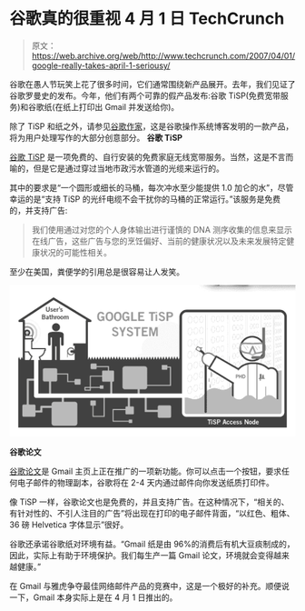 # 谷歌真的很重视 4 月 1 日 TechCrunch

> 原文：<https://web.archive.org/web/http://www.techcrunch.com/2007/04/01/google-really-takes-april-1-seriousy/>

谷歌在愚人节玩笑上花了很多时间，它们通常围绕新产品展开。去年，我们见证了谷歌罗曼史的发布。今年，他们有两个可靠的假产品发布:谷歌 TiSP(免费宽带服务)和谷歌纸(在纸上打印出 Gmail 并发送给你)。

除了 TiSP 和纸之外，请参见[谷歌作家](https://web.archive.org/web/20221208072952/http://googlesystem.blogspot.com/2007/03/google-writer.html)，这是谷歌操作系统博客发明的一款产品，将为用户处理写作的大部分创意部分。
 **谷歌 TiSP**

 [谷歌 TiSP](https://web.archive.org/web/20221208072952/http://www.google.com/tisp/) 是一项免费的、自行安装的免费家庭无线宽带服务。当然，这是不言而喻的，但是它是通过穿过当地市政污水管道的光缆来运行的。

其中的要求是“一个圆形或细长的马桶，每次冲水至少能提供 1.0 加仑的水”，尽管幸运的是“支持 TiSP 的光纤电缆不会干扰你的马桶的正常运行。”该服务是免费的，并支持广告:

> 我们使用通过对您的个人身体输出进行谨慎的 DNA 测序收集的信息来显示在线广告，这些广告与您的烹饪偏好、当前的健康状况以及未来发展特定健康状况的可能性相关。

至少在美国，粪便学的引用总是很容易让人发笑。

![](img/b5f0fd230583f961769dd1d188051cf8.png)

 **谷歌论文**

 [谷歌论文](https://web.archive.org/web/20221208072952/http://mail.google.com/mail/help/paper/more.html)是 Gmail 主页上正在推广的一项新功能。你可以点击一个按钮，要求任何电子邮件的物理副本，谷歌将在 2-4 天内通过邮件向你发送纸质打印件。

像 TiSP 一样，谷歌论文也是免费的，并且支持广告。在这种情况下，“相关的、有针对性的、不引人注目的广告”将出现在打印的电子邮件背面，“以红色、粗体、36 磅 Helvetica 字体显示”很好。

谷歌还承诺谷歌纸对环境有益。“Gmail 纸是由 96%的消费后有机大豆痰制成的，因此，实际上有助于环境保护。我们每生产一篇 Gmail 论文，环境就会变得越来越健康。”

在 Gmail 与雅虎争夺最佳网络邮件产品的竞赛中，这是一个极好的补充。顺便说一下，Gmail 本身实际上是在 4 月 1 日推出的。